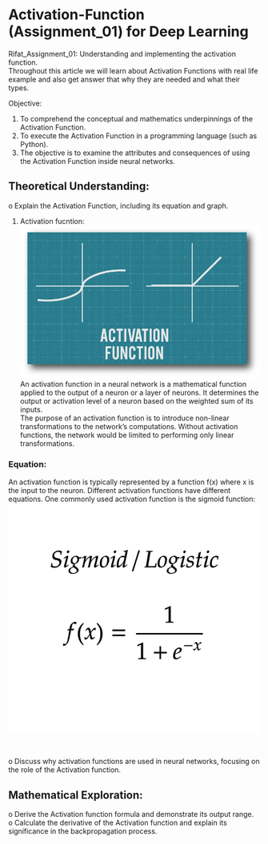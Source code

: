 # Activation-Function (Assignment_01) for Deep Learning
Rifat_Assignment_01: Understanding and implementing the activation function.<br/>
Throughout this article we will learn about Activation Functions with real life example and also get answer that why they are needed and what their types.

Objective:
1. To comprehend the conceptual and mathematics underpinnings of the Activation Function.
2. To execute the Activation Function in a programming language (such as Python).
3. The objective is to examine the attributes and consequences of using the Activation Function
inside neural networks.<br />

## Theoretical Understanding:
  o Explain the Activation Function, including its equation and graph.<br/>
  1. Activation fucntion: 
  <br/>![alt text](image.png)<br/>
  An activation function in a neural network is a mathematical function applied to the output of a neuron or a layer of neurons. It determines the output or activation level of a neuron based on the weighted sum of its inputs.<br/>
  The purpose of an activation function is to introduce non-linear transformations to the network’s computations. Without activation functions, the network would be limited to performing only linear transformations.<br/>
  
  ### Equation:
  An activation function is typically represented by a function f(x) where x is the input
  to the neuron. Different activation functions have different equations. One commonly
  used activation function is the sigmoid function: 
  <br/>![alt text](image-1.png)


<br/>

  o Discuss why activation functions are used in neural networks, focusing on the role of the
   Activation function.<br/>
## Mathematical Exploration:
  o Derive the Activation function formula and demonstrate its output range.<br/>
  o Calculate the derivative of the Activation function and explain its significance in the
backpropagation process.<br/>
